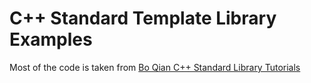 # C++ Standard Template Library Examples
Most of the code is taken from
[Bo Qian C++ Standard Library Tutorials](https://www.youtube.com/playlist?list=PL5jc9xFGsL8G3y3ywuFSvOuNm3GjBwdkb)
